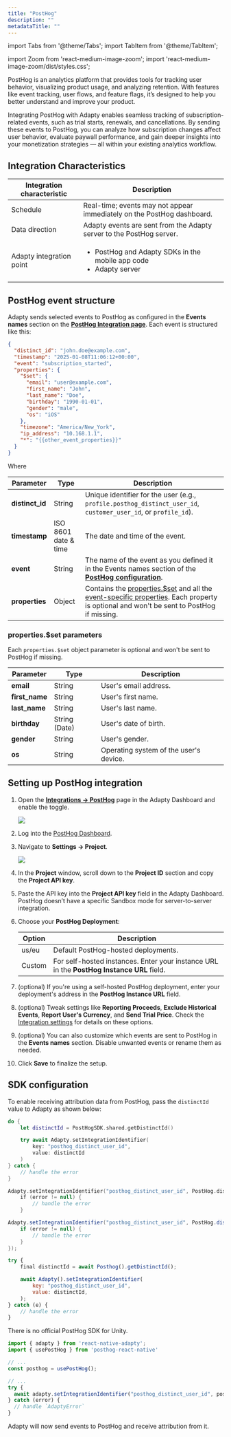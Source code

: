 ```yaml
---
title: "PostHog"
description: ""
metadataTitle: ""
---
```


import Tabs from '@theme/Tabs';
import TabItem from '@theme/TabItem'; 

import Zoom from 'react-medium-image-zoom';
import 'react-medium-image-zoom/dist/styles.css';

PostHog is an analytics platform that provides tools for tracking user behavior, visualizing product usage, and analyzing retention. With features like event tracking, user flows, and feature flags, it’s designed to help you better understand and improve your product.

Integrating PostHog with Adapty enables seamless tracking of subscription-related events, such as trial starts, renewals, and cancellations. By sending these events to PostHog, you can analyze how subscription changes affect user behavior, evaluate paywall performance, and gain deeper insights into your monetization strategies — all within your existing analytics workflow.

## Integration Characteristics

| Integration characteristic | Description                                                  |
| -------------------------- | ------------------------------------------------------------ |
| Schedule                   | Real-time; events may not appear immediately on the PostHog dashboard. |
| Data direction             | Adapty events are sent from the Adapty server to the PostHog server. |
| Adapty integration point   | <ul><li> PostHog and Adapty SDKs in the mobile app code</li><li> Adapty server</li></ul> |

## PostHog event structure

Adapty sends selected events to PostHog as configured in the **Events names** section on the [**PostHog Integration page**](https://app.adapty.io/integrations/posthog). Each event is structured like this:

```json showLineNumbers
{
  "distinct_id": "john.doe@example.com",
  "timestamp": "2025-01-08T11:06:12+00:00",
  "event": "subscription_started",
  "properties": {
    "$set": {
      "email": "user@example.com",
      "first_name": "John",
      "last_name": "Doe",
      "birthday": "1990-01-01",
      "gender": "male",
      "os": "iOS"
    },
    "timezone": "America/New_York",
    "ip_address": "10.168.1.1",
    "*": "{{other_event_properties}}"
  }
}
```

Where

| **Parameter**   | **Type**             | **Description**                                              |
| --------------- | -------------------- | ------------------------------------------------------------ |
| **distinct_id** | String               | Unique identifier for the user (e.g., `profile.posthog_distinct_user_id`, `customer_user_id`, or `profile_id`). |
| **timestamp**   | ISO 8601 date & time | The date and time of the event.                              |
| **event**       | String               | The name of the event as you defined it in the Events names section of the [**PostHog configuration**](https://app.adapty.io/integrations/posthog). |
| **properties**  | Object               | Contains the [properties.$set](posthog#propertiesset-parameters) and all the [event-specific properties](events#properties). Each property is optional and won't be sent to PostHog if missing. |

### properties.$set parameters

Each `properties.$set` object parameter is optional and won't be sent to PostHog if missing.

| **Parameter**   | **Type**             | **Description**                                              |
| --------------- | -------------------- | ------------------------------------------------------------ |
| **email**           | String        | User's email address.                                        |
| **first_name**      | String        | User's first name.                                           |
| **last_name**       | String        | User's last name.                                            |
| **birthday**        | String (Date) | User's date of birth.                                        |
| **gender**          | String        | User's gender.                                               |
| **os**              | String        | Operating system of the user's device.                       |

## Setting up PostHog integration

1. Open the [**Integrations -> PostHog**](https://app.adapty.io/integrations/posthog) page in the Adapty Dashboard and enable the toggle.

   <Zoom>
     <img src={require('./img/posthog-on.webp').default}
     style={{
       border: 'none', /* border width and color */
       width: '700px', /* image width */
       display: 'block', /* for alignment */
       margin: '0 auto' /* center alignment */
     }}
   />
   </Zoom>

2. Log into the [PostHog Dashboard](https://posthog.com/).

3. Navigate to **Settings -> Project**.

   <Zoom>
     <img src={require('./img/posthog-settings.webp').default}
     style={{
       border: 'none', /* border width and color */
       width: '700px', /* image width */
       display: 'block', /* for alignment */
       margin: '0 auto' /* center alignment */
     }}
   />
   </Zoom>

4. In the **Project** window, scroll down to the **Project ID** section and copy the **Project API key**.

5. Paste the API key into the **Project API key** field in the Adapty Dashboard. PostHog doesn’t have a specific Sandbox mode for server-to-server integration. 

6. Choose your **PostHog Deployment**:

   | Option | Description                                                  |
   | ------ | ------------------------------------------------------------ |
   | us/eu  | Default PostHog-hosted deployments.                          |
   | Custom | For self-hosted instances. Enter your instance URL in the **PostHog Instance URL** field. |

7. (optional) If you're using a self-hosted PostHog deployment, enter your deployment's address in the **PostHog Instance URL** field.

8. (optional) Tweak settings like **Reporting Proceeds**, **Exclude Historical Events**, **Report User's Currency**, and **Send Trial Price**. Check the [Integration settings](https://adapty.io/docs/configuration#integration-settings) for details on these options.

9. (optional) You can also customize which events are sent to PostHog in the **Events names** section. Disable unwanted events or rename them as needed.

10. Click **Save** to finalize the setup.

## SDK configuration

To enable receiving attribution data from PostHog, pass the `distinctId` value to Adapty as shown below:

<Tabs groupId="current-os" queryString> 

<TabItem value="swift" label="Swift" default> 

```swift showLineNumbers
do {
    let distinctId = PostHogSDK.shared.getDistinctId()

    try await Adapty.setIntegrationIdentifier(
        key: "posthog_distinct_user_id",
        value: distinctId
    )                
} catch {
    // handle the error
}
```

</TabItem> 

<TabItem value="kotlin" label="Kotlin" default> 

```Kotlin showLineNumbers
Adapty.setIntegrationIdentifier("posthog_distinct_user_id", PostHog.distinctId()) { error ->
    if (error != null) {
        // handle the error
    }

```

 </TabItem> 

<TabItem value="java" label="Java" default>

```java showLineNumbers
Adapty.setIntegrationIdentifier("posthog_distinct_user_id", PostHog.distinctId(), error -> {
    if (error != null) {
        // handle the error
    }
});
```

</TabItem> 

<TabItem value="flutter" label="Flutter" default> 

```javascript showLineNumbers
try {
    final distinctId = await Posthog().getDistinctId();

    await Adapty().setIntegrationIdentifier(
        key: "posthog_distinct_user_id",
        value: distinctId,
    );
} catch (e) {
    // handle the error
}
```

</TabItem> 

<TabItem value="unity" label="Unity" default> 

There is no official PostHog SDK for Unity.

</TabItem> 

<TabItem value="rn" label="React Native (TS)" default>

```typescript showLineNumbers
import { adapty } from 'react-native-adapty';
import { usePostHog } from 'posthog-react-native'

// ...
const posthog = usePostHog();

// ...
try {
  await adapty.setIntegrationIdentifier("posthog_distinct_user_id", posthog.getDistinctId());
} catch (error) {
  // handle `AdaptyError`
}
```

</TabItem>

</Tabs>

Adapty will now send events to PostHog and receive attribution from it. 
